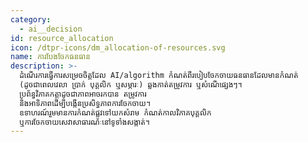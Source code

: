 ```yaml
---
category:
  - ai__decision
id: resource_allocation
icon: /dtpr-icons/dm_allocation-of-resources.svg
name: ការបែងចែកធនធាន
description: >-
  ដំណើរការធ្វើការសម្រេចចិត្តដែល AI/algorithm កំណត់ពីរបៀបចែកចាយធនធានដែលមានកំណត់
  (ដូចជាពេលវេលា ប្រាក់ បុគ្គលិក ឬសម្ភារៈ) ឆ្លងកាត់តម្រូវការ ឬសំណើផ្សេងៗ។
  ប្រព័ន្ធវិភាគកត្តាដូចជាភាពអាចរកបាន តម្រូវការ
  និងអាទិភាពដើម្បីបង្កើនប្រសិទ្ធភាពការចែកចាយ។
  ឧទាហរណ៍រួមមានការកំណត់ផ្លូវទៅយកសំរាម កំណត់កាលវិភាគបុគ្គលិក
  ឬការចែកចាយសេវាសាធារណៈនៅទូទាំងសង្កាត់។
---
```


